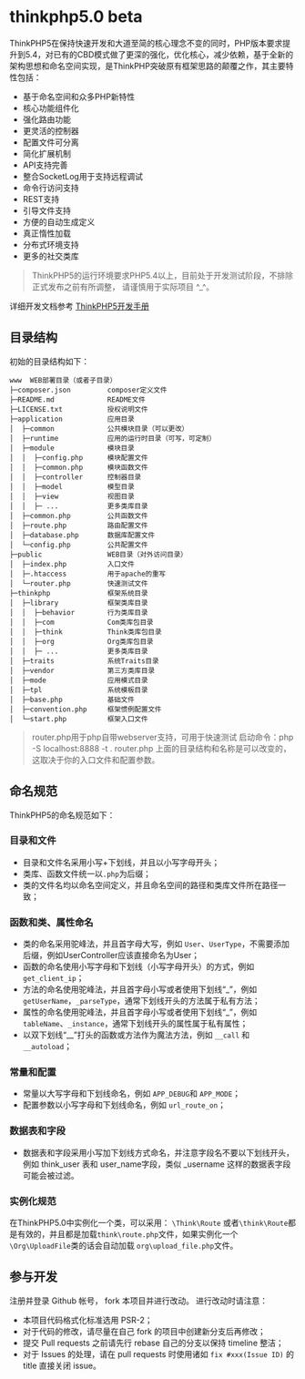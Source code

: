 thinkphp5.0 beta
===============

ThinkPHP5在保持快速开发和大道至简的核心理念不变的同时，PHP版本要求提升到5.4，对已有的CBD模式做了更深的强化，优化核心，减少依赖，基于全新的架构思想和命名空间实现，是ThinkPHP突破原有框架思路的颠覆之作，其主要特性包括：

 + 基于命名空间和众多PHP新特性
 + 核心功能组件化
 + 强化路由功能
 + 更灵活的控制器
 + 配置文件可分离
 + 简化扩展机制
 + API支持完善
 + 整合SocketLog用于支持远程调试
 + 命令行访问支持
 + REST支持
 + 引导文件支持
 + 方便的自动生成定义
 + 真正惰性加载
 + 分布式环境支持
 + 更多的社交类库

> ThinkPHP5的运行环境要求PHP5.4以上，目前处于开发测试阶段，不排除正式发布之前有所调整，
请谨慎用于实际项目 ^_^。

详细开发文档参考 [ThinkPHP5开发手册](http://www.kancloud.cn/thinkphp/thinkphp5-guide) 

## 目录结构

初始的目录结构如下：

~~~
www  WEB部署目录（或者子目录）
├─composer.json         composer定义文件
├─README.md             README文件
├─LICENSE.txt           授权说明文件
├─application           应用目录
│  ├─common             公共模块目录（可以更改）
│  ├─runtime            应用的运行时目录（可写，可定制）
│  ├─module             模块目录
│  │  ├─config.php      模块配置文件
│  │  ├─common.php      模块函数文件
│  │  ├─controller      控制器目录
│  │  ├─model           模型目录
│  │  ├─view            视图目录
│  │  ├─ ...            更多类库目录
│  ├─common.php         公共函数文件
│  ├─route.php          路由配置文件
│  ├─database.php       数据库配置文件
│  └─config.php         公共配置文件
├─public                WEB目录（对外访问目录）
│  ├─index.php          入口文件
│  ├─.htaccess          用于apache的重写
│  └─router.php         快速测试文件
├─thinkphp              框架系统目录
│  ├─library            框架类库目录
│  │  ├─behavior        行为类库目录
│  │  ├─com             Com类库包目录
│  │  ├─think           Think类库包目录
│  │  ├─org             Org类库包目录
│  │  ├─ ...            更多类库目录
│  ├─traits             系统Traits目录
│  ├─vendor             第三方类库目录
│  ├─mode               应用模式目录
│  ├─tpl                系统模板目录
│  ├─base.php           基础文件
│  ├─convention.php     框架惯例配置文件
│  └─start.php          框架入口文件
~~~

> router.php用于php自带webserver支持，可用于快速测试
> 启动命令：php -S localhost:8888 -t . router.php
> 上面的目录结构和名称是可以改变的，这取决于你的入口文件和配置参数。

## 命名规范

ThinkPHP5的命名规范如下：

### 目录和文件

*   目录和文件名采用小写+下划线，并且以小写字母开头；
*   类库、函数文件统一以`.php`为后缀；
*   类的文件名均以命名空间定义，并且命名空间的路径和类库文件所在路径一致；

### 函数和类、属性命名
*   类的命名采用驼峰法，并且首字母大写，例如 `User`、`UserType`，不需要添加后缀，例如UserController应该直接命名为User；
*   函数的命名使用小写字母和下划线（小写字母开头）的方式，例如 `get_client_ip`；
*   方法的命名使用驼峰法，并且首字母小写或者使用下划线“_”，例如 `getUserName`，`_parseType`，通常下划线开头的方法属于私有方法；
*   属性的命名使用驼峰法，并且首字母小写或者使用下划线“_”，例如 `tableName`、`_instance`，通常下划线开头的属性属于私有属性；
*   以双下划线“__”打头的函数或方法作为魔法方法，例如 `__call` 和 `__autoload`；

### 常量和配置
*   常量以大写字母和下划线命名，例如 `APP_DEBUG`和 `APP_MODE`；
*   配置参数以小写字母和下划线命名，例如 `url_route_on`；

### 数据表和字段
*   数据表和字段采用小写加下划线方式命名，并注意字段名不要以下划线开头，例如 think_user 表和 user_name字段，类似 _username 这样的数据表字段可能会被过滤。

### 实例化规范
在ThinkPHP5.0中实例化一个类，可以采用：
`\Think\Route` 或者`\think\Route`都是有效的，并且都是加载`think\route.php`文件，如果实例化一个
`\Org\UploadFile`类的话会自动加载
`org\upload_file.php`文件。

## 参与开发
注册并登录 Github 帐号， fork 本项目并进行改动。
进行改动时请注意：
* 本项目代码格式化标准选用 PSR-2；
* 对于代码的修改，请尽量在自己 fork 的项目中创建新分支后再修改；
* 提交 Pull requests 之前请先行 rebase 自己的分支以保持 timeline 整洁；
* 对于 Issues 的处理，请在 pull requests 时使用诸如 `fix #xxx(Issue ID)` 的 title 直接关闭 issue。
